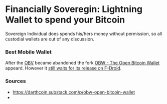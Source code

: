
# Financially Soveregin: Lightning Wallet to spend your Bitcoin

Sovereign Individual does spends his/hers money without permission, so all custodial wallets are out of any discussion.

### Best Mobile Wallet
After the [OBV](https://sbw.app/) became abandoned the fork [OBW - The Open Bitcoin Wallet](https://github.com/nbd-wtf/obw) appeard. However it [still waits for its release on F-Droid](https://github.com/nbd-wtf/obw/issues/17).


### Sources
- https://darthcoin.substack.com/p/obw-open-bitcoin-wallet
- 
